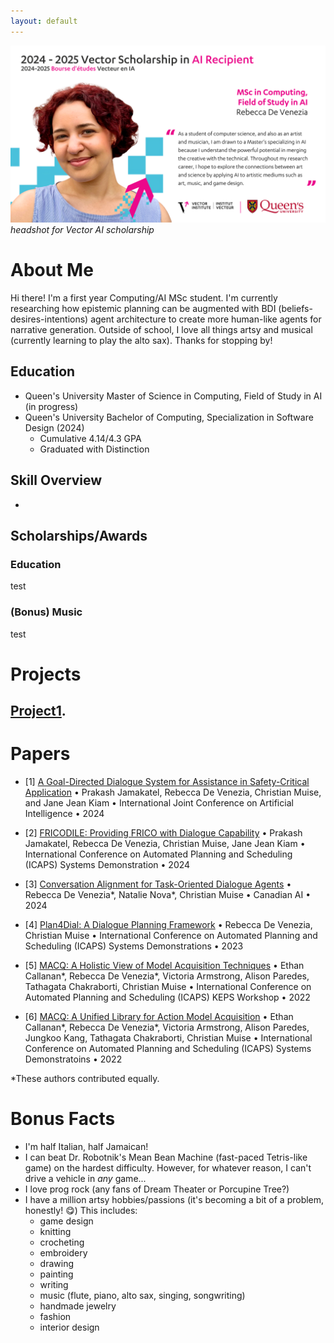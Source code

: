 ```yaml
---
layout: default
---
```

![profile](./imgs/vector-profile.png)
_headshot for Vector AI scholarship_

# About Me
Hi there! I'm a first year Computing/AI MSc student. I'm currently researching how epistemic planning can be augmented with BDI (beliefs-desires-intentions) agent architecture to create more human-like agents for narrative generation. Outside of school, I love all things artsy and musical (currently learning to play the alto sax). Thanks for stopping by!
## Education
- Queen's University Master of Science in Computing, Field of Study in AI (in progress)
- Queen's University Bachelor of Computing, Specialization in Software Design (2024)
  - Cumulative 4.14/4.3 GPA
  - Graduated with Distinction

## Skill Overview
- 
## Scholarships/Awards
### Education
test
### (Bonus) Music
test

# Projects
## [Project1](./projects.html).

# Papers

- [1] [A Goal-Directed Dialogue System for Assistance in Safety-Critical Application](https://www.ijcai.org/proceedings/2024/0870.pdf) • Prakash Jamakatel, Rebecca De Venezia, Christian Muise, and Jane Jean Kiam • International Joint Conference on Artificial Intelligence  • 2024  

- [2] [FRICODILE: Providing FRICO with Dialogue Capability](https://openreview.net/pdf?id=RBl83m6ZIi) • Prakash Jamakatel, Rebecca De Venezia, Christian Muise, Jane Jean Kiam • International Conference on Automated Planning and Scheduling (ICAPS) Systems Demonstration • 2024

- [3] [Conversation Alignment for Task-Oriented Dialogue Agents](https://assets.pubpub.org/p73l386a/De%20Venezia-21716794399416.pdf) • Rebecca De Venezia\*, Natalie Nova\*, Christian Muise • Canadian AI • 2024

- [4] [Plan4Dial: A Dialogue Planning Framework](https://icaps23.icaps-conference.org/demos/papers/8139_paper.pdf) • Rebecca De Venezia, Christian Muise • International Conference on Automated Planning and Scheduling (ICAPS) Systems Demonstrations • 2023

- [5] [MACQ: A Holistic View of Model Acquisition Techniques](https://arxiv.org/pdf/2206.06530) • Ethan Callanan\*, Rebecca De Venezia\*, Victoria Armstrong, Alison Paredes, Tathagata Chakraborti, Christian Muise • 
International Conference on Automated Planning and Scheduling (ICAPS) KEPS Workshop • 2022

- [6] [MACQ: A Unified Library for Action Model Acquisition](https://icaps22.icaps-conference.org/demos/ICAPS_2022_paper_378.pdf) • Ethan Callanan\*, Rebecca De Venezia\*, Victoria Armstrong, Alison Paredes, Jungkoo Kang, Tathagata Chakraborti, Christian Muise • International Conference on Automated Planning and Scheduling (ICAPS) Systems Demonstratoins • 2022


\*These authors contributed equally.


# Bonus Facts
- I'm half Italian, half Jamaican!
- I can beat Dr. Robotnik's Mean Bean Machine (fast-paced Tetris-like game) on the hardest difficulty. However, for whatever reason, I can't drive a vehicle in _any_ game...
- I love prog rock (any fans of Dream Theater or Porcupine Tree?)
- I have a million artsy hobbies/passions (it's becoming a bit of a problem, honestly! 😋) This includes:
  - game design
  - knitting
  - crocheting
  - embroidery
  - drawing
  - painting
  - writing
  - music (flute, piano, alto sax, singing, songwriting)
  - handmade jewelry
  - fashion
  - interior design